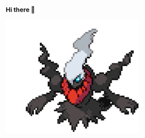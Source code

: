 ### Hi there 👋
<img align="left" width="350" src="https://github.com/Reyy01/Reyy01/blob/main/pokemon.gif"></a><br><samp>
<!--
**Reyy01/Reyy01** is a ✨ _special_ ✨ repository because its `README.md` (this file) appears on your GitHub profile.

Here are some ideas to get you started:

- 🔭 I’m currently working on ...
- 🌱 I’m currently learning ...
- 👯 I’m looking to collaborate on ...
- 🤔 I’m looking for help with ...
- 💬 Ask me about ...
- 📫 How to reach me: ...
- 😄 Pronouns: ...
- ⚡ Fun fact: ...
-->
